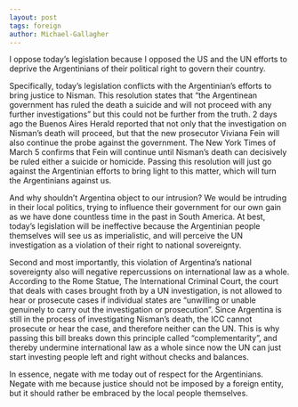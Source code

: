```yaml
---
layout: post
tags: foreign
author: Michael-Gallagher
---
```

I oppose today’s legislation because I opposed the US and the UN efforts to deprive the Argentinians of their political right to govern their country.
	
Specifically, today’s legislation conflicts with the Argentinian’s efforts to bring justice to Nisman.  This resolution states that “the Argentinean government has ruled the death a suicide and will not proceed with any further investigations” but this could not be further from the truth. 2 days ago the Buenos Aires Herald reported that not only that the investigation on Nisman’s death will proceed, but that the new prosecutor Viviana Fein will also continue the probe against the government. The  New York Times of March 5 confirms that Fein will continue until Nisman’s death can decisively be ruled either a suicide or homicide. Passing this resolution will just go against the Argentinian efforts to bring light to this matter, which will turn the Argentinians against us. 

And why shouldn’t Argentina object to our intrusion? We would be intruding in their local politics, trying to influence their government for our own gain as we have done countless time in the past in South America. At best, today’s legislation will be ineffective because the Argentinian people themselves will see us as imperialistic, and will perceive the UN investigation as a violation of their right to national sovereignty. 

Second and most importantly, this violation of Argentina’s national sovereignty also will negative repercussions on international law as a whole. According to the Rome Statue, The International Criminal Court, the court that deals with cases brought froth by a UN investigation, is not allowed to hear or prosecute cases if individual states are “unwilling or unable genuinely to carry out the investigation or prosecution”. Since Argentina is still in the process of investigating Nisman’s death, the ICC cannot prosecute or hear the case, and therefore neither can the UN.  This is why passing this bill breaks down this principle called “complementarity”, and thereby undermine international law as a whole since now the UN can just start investing people left and right without checks and balances. 

In essence, negate with me today out of respect for the Argentinians. Negate with me because justice should not be imposed by a foreign entity, but it should rather be embraced by the local people themselves. 

